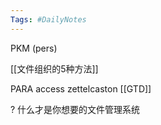 ```yaml
---
Tags: #DailyNotes 
---
```


PKM (pers)

[[文件组织的5种方法]]



PARA access
zettelcaston 
[[GTD]]


 ? 什么才是你想要的文件管理系统
 


